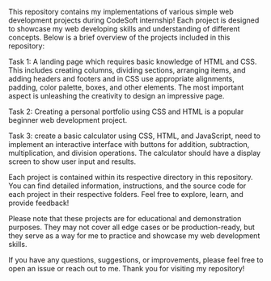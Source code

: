 This repository contains my implementations of various simple web development projects during CodeSoft internship!
Each project is designed to showcase my web developing skills and understanding of different concepts. 
Below is a brief overview of the projects included in this repository:

Task 1: A landing page which requires basic knowledge of HTML and CSS. This includes creating columns, dividing
sections, arranging items, and adding headers and footers and in CSS use appropriate alignments,
padding, color palette, boxes, and other elements. The most important aspect is
unleashing the creativity to design an impressive page.

Task 2: Creating a personal portfolio using CSS and HTML is a popular beginner web development
project.

Task 3: create a basic calculator using CSS, HTML, and JavaScript, need to implement an
interactive interface with buttons for addition, subtraction, multiplication, and division
operations. The calculator should have a display screen to show user input and results. 

Each project is contained within its respective directory in this repository. You can find detailed information, instructions, and the source code for each project in their respective folders. 
Feel free to explore, learn, and provide feedback!

Please note that these projects are for educational and demonstration purposes. They may not cover all edge cases or be production-ready, 
but they serve as a way for me to practice and showcase my web development skills.

If you have any questions, suggestions, or improvements, please feel free to open an issue or reach out to me. Thank you for visiting my repository! 
